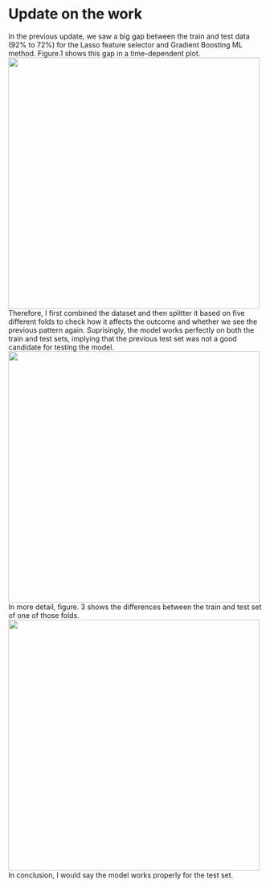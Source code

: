 # Update on the work
In the previous update, we saw a big gap between the train and test data (92% to 72%) for the Lasso feature selector and Gradient Boosting ML method. Figure.1 shows this gap in a time-dependent plot.
<img src="https://github.com/user-attachments/assets/b0c3824a-bc98-4791-9277-2eb5e1588e58" width="500"/>
Therefore, I first combined the dataset and then splitter it based on five different folds to check how it affects the outcome and whether we see the previous pattern again. Suprisingly, the model works perfectly on both the train and test sets, implying that the previous test set was not a good candidate for testing the model. 
<img src="https://github.com/user-attachments/assets/9eed4d75-9b5a-42df-8ceb-ed62f5b46164" width="500"/>
In more detail, figure. 3 shows the differences between the train and test set of one of those folds. 
<img src="https://github.com/user-attachments/assets/fe6f50e9-1ea8-4237-bbaf-a462941a9cf1" width="500"/>
In conclusion, I would say the model works properly for the test set. 

